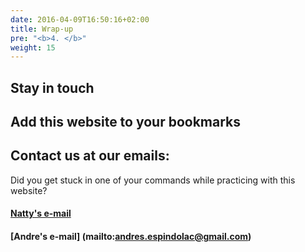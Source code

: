```yaml
---
date: 2016-04-09T16:50:16+02:00
title: Wrap-up
pre: "<b>4. </b>"
weight: 15
---
```


## Stay in touch


## Add this website to your bookmarks



## Contact us at our emails: 
Did you get stuck in one of your commands while practicing with this website? 
#### <i class='fa fa-envelope'></i>  [Natty's e-mail](mailto:grafgra@okstate.edu)

#### <i class='fa fa-envelope'></i>  [Andre's e-mail] (mailto:andres.espindolac@gmail.com) 


